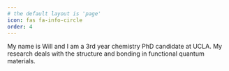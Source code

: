 ```yaml
---
# the default layout is 'page'
icon: fas fa-info-circle
order: 4
---
```


My name is Will and I am a 3rd year chemistry PhD candidate at UCLA. My research deals with the structure and bonding in functional quantum materials.
